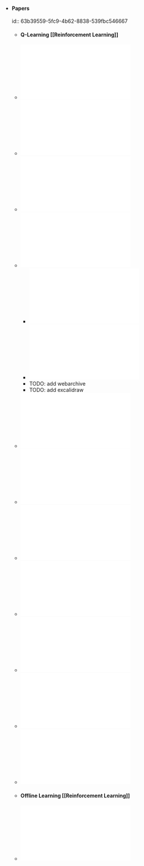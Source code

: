 - #### Papers
  id:: 63b39559-5fc9-4b62-8838-539fbc546667
	- #### Q-Learning [[Reinforcement Learning]]
	- ![Deep Recurrent Q-Learning for Partially Observable MDPs.pdf](../assets/Deep_Recurrent_Q-Learning_for_Partially_Observable_MDPs_1672677941740_0.pdf)
	- ![Deep Reinforcement Learning from Self-Play in Imperfect-Information Games.pdf](../assets/Deep_Reinforcement_Learning_from_Self-Play_in_Imperfect-Information_Games_1672677947468_0.pdf)
	- ![Deep Reinforcement Learning with Double Q-learning.pdf](../assets/Deep_Reinforcement_Learning_with_Double_Q-learning_1672677952025_0.pdf)
	- ![A Distributional Perspective on Reinforcement Learning.pdf](../assets/A_Distributional_Perspective_on_Reinforcement_Learning_1672677961419_0.pdf)
		- ![Distributional reinforcement learning with linear function approximation.pdf](../assets/Distributional_reinforcement_learning_with_linear_function_approximation_1672677968010_0.pdf)
		- ![Distributional Reinforcement Learning with Quantile Regression.pdf](../assets/Distributional_Reinforcement_Learning_with_Quantile_Regression_1672677986112_0.pdf)
		- TODO: add webarchive
		- TODO: add excalidraw
	- ![Hindsight Experience Replay.pdf](../assets/Hindsight_Experience_Replay_1672678076619_0.pdf)
	- ![How to Discount Deep Reinforcement Learning Towards New Dynamic Strategies.pdf](../assets/How_to_Discount_Deep_Reinforcement_Learning_Towards_New_Dynamic_Strategies_1672678083484_0.pdf)
	- ![Human-level control through deep reinforcement learning - DQNNaturePaper.pdf](../assets/Human-level_control_through_deep_reinforcement_learning_-_DQNNaturePaper_1672678088667_0.pdf)
	- ![Implicit Quantile Networks for Distributional Reinforcement Learning.pdf](../assets/Implicit_Quantile_Networks_for_Distributional_Reinforcement_Learning_1672678093169_0.pdf)
	- ![Playing Atari with Deep Reinforcement Learning.pdf](../assets/Playing_Atari_with_Deep_Reinforcement_Learning_1672678097589_0.pdf)
	- ![Prioritized Replay Experience.pdf](../assets/Prioritized_Replay_Experience_1672678101660_0.pdf)
	- ![The Effects of Memory Replay in Reinforcement Learning.pdf](../assets/The_Effects_of_Memory_Replay_in_Reinforcement_Learning_1672678105925_0.pdf)
	- #### Offline Learning [[Reinforcement Learning]]
	- ![How to Leverage Unlabeled Data in Offline Reinforcement Learning.pdf](../assets/How_to_Leverage_Unlabeled_Data_in_Offline_Reinforcement_Learning_1672677887517_0.pdf)